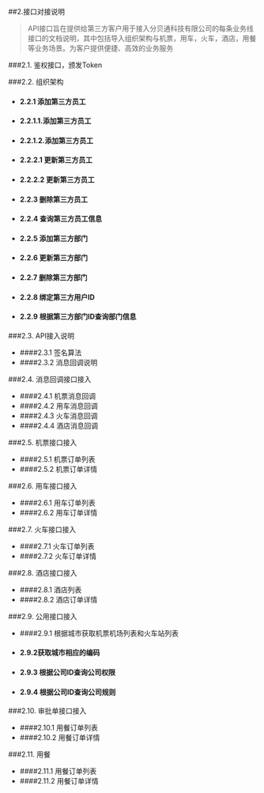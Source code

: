 ##2.接口对接说明
>API接口旨在提供给第三方客户用于接入分贝通科技有限公司的每条业务线接口的文档说明，其中包括导入组织架构与机票，用车，火车，酒店，用餐等业务场景。为客户提供便捷、高效的业务服务

###2.1. 鉴权接口，颁发Token

###2.2. 组织架构
- ####  2.2.1 添加第三方员工
- #### 2.2.1.1.添加第三方员工
- #### 2.2.1.2.添加第三方员工

- #### 2.2.2.1 更新第三方员工
- #### 2.2.2.2 更新第三方员工
- #### 2.2.3 删除第三方员工
- #### 2.2.4 查询第三方员工信息
- #### 2.2.5 添加第三方部门
- #### 2.2.6 更新第三方部门
- #### 2.2.7 删除第三方部门
- #### 2.2.8 绑定第三方用户ID
- #### 2.2.9 根据第三方部门ID查询部门信息

###2.3. API接入说明
- ####2.3.1 签名算法
- ####2.3.2 消息回调说明

###2.4.  消息回调接口接入

- ####2.4.1 机票消息回调
- ####2.4.2 用车消息回调
- ####2.4.3 火车消息回调
- ####2.4.4 酒店消息回调

###2.5.  机票接口接入
- ####2.5.1 机票订单列表
- ####2.5.2 机票订单详情


###2.6.  用车接口接入
 - ####2.6.1 用车订单列表
 - ####2.6.2 用车订单详情
 
###2.7.  火车接口接入
- ####2.7.1 火车订单列表
- ####2.7.2 火车订单详情

###2.8. 酒店接口接入
- ####2.8.1 酒店列表
- ####2.8.2 酒店订单详情

###2.9. 公用接口接入
- ####2.9.1 根据城市获取机票机场列表和火车站列表
- #### 2.9.2获取城市相应的编码
- #### 2.9.3 根据公司ID查询公司权限
- #### 2.9.4 根据公司ID查询公司规则

###2.10. 审批单接口接入 
- ####2.10.1 用餐订单列表
- ####2.10.2 用餐订单详情


###2.11. 用餐 
- ####2.11.1 用餐订单列表
- ####2.11.2 用餐订单详情

